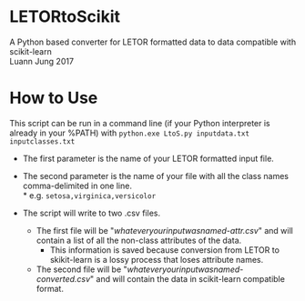 # LETORtoScikit
A Python based converter for LETOR formatted data to data compatible with scikit-learn</br>
Luann Jung 2017

# How to Use
This script can be run in a command line (if your Python interpreter is already in your %PATH) with `python.exe LtoS.py inputdata.txt inputclasses.txt`
      
* The first parameter is the name of your LETOR formatted input file.</br>
* The second parameter is the name of your file with all the class names comma-delimited in one line.</br>
      * e.g. `setosa,virginica,versicolor`</br>
        
* The script will write to two .csv files.</br>
    * The first file will be "*whateveryourinputwasnamed-attr.csv*" and will contain a list of all the non-class attributes of the data.</br>
        * This information is saved because conversion from LETOR to skikit-learn is a lossy process that loses attribute names.</br>
    * The second file will be "*whateveryourinputwasnamed-converted.csv*" and will contain the data in scikit-learn compatible format.
